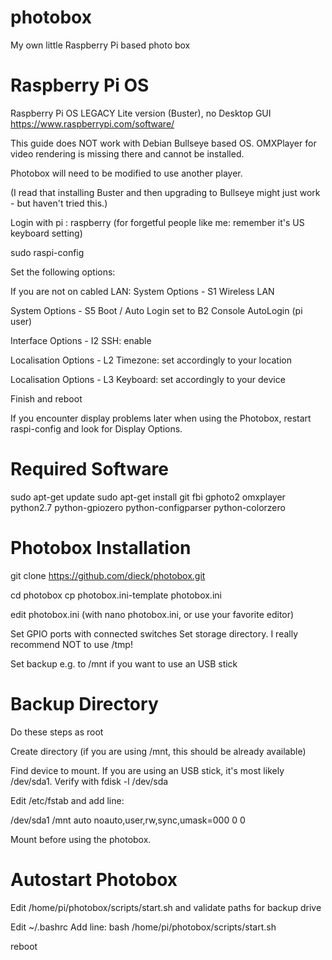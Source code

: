 # photobox
My own little Raspberry Pi based photo box

Raspberry Pi OS
================

Raspberry Pi OS
LEGACY Lite version (Buster), no Desktop GUI
https://www.raspberrypi.com/software/

This guide does NOT work with Debian Bullseye based OS.
OMXPlayer for video rendering is missing there and cannot be installed.

Photobox will need to be modified to use another player.

(I read that installing Buster and then upgrading to Bullseye might just work - but haven't tried this.)


Login with pi : raspberry
(for forgetful people like me: remember it's US keyboard setting)

sudo raspi-config

Set the following options:

If you are not on cabled LAN: System Options - S1 Wireless LAN

System Options - S5 Boot / Auto Login
set to B2 Console AutoLogin (pi user)

Interface Options - I2 SSH: enable

Localisation Options - L2 Timezone: set accordingly to your location

Localisation Options - L3 Keyboard: set accordingly to your device

Finish and reboot


If you encounter display problems later when using the Photobox, restart raspi-config and look for Display Options.


Required Software
==================

sudo apt-get update
sudo apt-get install git fbi gphoto2 omxplayer python2.7 python-gpiozero python-configparser python-colorzero 


Photobox Installation
======================

git clone https://github.com/dieck/photobox.git

cd photobox
cp photobox.ini-template photobox.ini

edit photobox.ini (with nano photobox.ini, or use your favorite editor)

Set GPIO ports with connected switches
Set storage directory. I really recommend NOT to use /tmp!

Set backup e.g. to /mnt if you want to use an USB stick


Backup Directory
=================

Do these steps as root

Create directory (if you are using /mnt, this should be already available)

Find device to mount. If you are using an USB stick, it's most likely /dev/sda1. Verify with fdisk -l /dev/sda

Edit /etc/fstab and add line:

/dev/sda1	/mnt	auto	noauto,user,rw,sync,umask=000	0	0

Mount before using the photobox.


Autostart Photobox
===================

Edit /home/pi/photobox/scripts/start.sh and validate paths for backup drive

Edit ~/.bashrc
Add line:
bash /home/pi/photobox/scripts/start.sh

reboot

